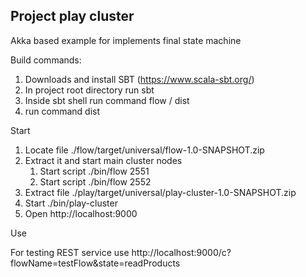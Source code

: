 ## Project  play cluster

Akka based example for implements final state machine

Build commands:
1. Downloads and install SBT (https://www.scala-sbt.org/)
1. In project root directory run sbt
1. Inside sbt shell run command flow / dist
1. run command dist

Start
1. Locate file ./flow/target/universal/flow-1.0-SNAPSHOT.zip
1. Extract it and start main cluster nodes
   1. Start script ./bin/flow 2551
   1. Start script ./bin/flow 2552
1. Extract file ./play/target/universal/play-cluster-1.0-SNAPSHOT.zip
1. Start ./bin/play-cluster
1. Open http://localhost:9000

Use

For testing REST service use http://localhost:9000/c?flowName=testFlow&state=readProducts

